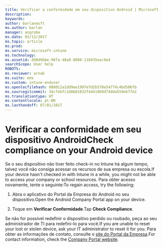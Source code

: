 ```yaml
---
title: Verificar a conformidade em seu dispositivo Android | Microsoft Docs
description: 
keywords: 
author: barlanmsft
ms.author: barlan
manager: angrobe
ms.date: 03/13/2017
ms.topic: article
ms.prod: 
ms.service: microsoft-intune
ms.technology: 
ms.assetid: d98d9bbe-98fa-48a9-8808-110435eac9e4
searchScope: User help
ROBOTS: 
ms.reviewer: arnab
ms.suite: ems
ms.custom: intune-enduser
ms.openlocfilehash: 088012a1dd9ee1997e7d2b578e54774c4bd586fb
ms.sourcegitcommit: 34cfebfc1d8b81032f4d41869d74dda559e677e2
ms.translationtype: HT
ms.contentlocale: pt-BR
ms.lasthandoff: 07/01/2017
---
```

# <span data-ttu-id="dafb8-102">Verificar a conformidade em seu dispositivo Android</span><span class="sxs-lookup"><span data-stu-id="dafb8-102">Check compliance on your Android device</span></span>
<a id="check-compliance-on-your-android-device" class="xliff"></a>

<span data-ttu-id="dafb8-103">Se o seu dispositivo não tiver feito check-in no Intune há algum tempo, talvez você não consiga acessar os recursos de sua empresa ou escola.</span><span class="sxs-lookup"><span data-stu-id="dafb8-103">If your device hasn't checked in with Intune in a while, you might not be able to access your company or school resources.</span></span> <span data-ttu-id="dafb8-104">Para obter acesso novamente, tente o seguinte:</span><span class="sxs-lookup"><span data-stu-id="dafb8-104">To regain access, try the following:</span></span>

1. <span data-ttu-id="dafb8-105">Abra o aplicativo do Portal da Empresa do Android no seu dispositivo.</span><span class="sxs-lookup"><span data-stu-id="dafb8-105">Open the Android Company Portal app on your device.</span></span>

2. <span data-ttu-id="dafb8-106">Toque em **Verificar Conformidade**.</span><span class="sxs-lookup"><span data-stu-id="dafb8-106">Tap **Check Compliance**.</span></span>

<span data-ttu-id="dafb8-107">Se não for possível redefinir o dispositivo perdido ou roubado, peça ao seu administrador de TI para redefini-lo para você.</span><span class="sxs-lookup"><span data-stu-id="dafb8-107">If you are unable to reset your lost or stolen device, ask your IT administrator to reset it for you.</span></span> <span data-ttu-id="dafb8-108">Para obter as informações de contato, consulte o [site do Portal da Empresa](http://portal.manage.microsoft.com).</span><span class="sxs-lookup"><span data-stu-id="dafb8-108">For contact information, check the [Company Portal website](http://portal.manage.microsoft.com).</span></span>
